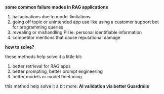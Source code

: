 **some common failure modes in RAG applications**

1. hallucinations due to model limitations
2. going off topic or unintended app use like using a customer support bot for programming queries
3. revealing or mishandling PII ie. personal identifiable information
4. competitor mentions that cause reputational damage

**how to solve?**

these methods help solve it a little bit: 

1. better retrieval for RAG apps
2. better prompting, better prompt engineering
3. better models or model finetuning


this method help solve it a bit more: **AI validation via better Guardrails**
